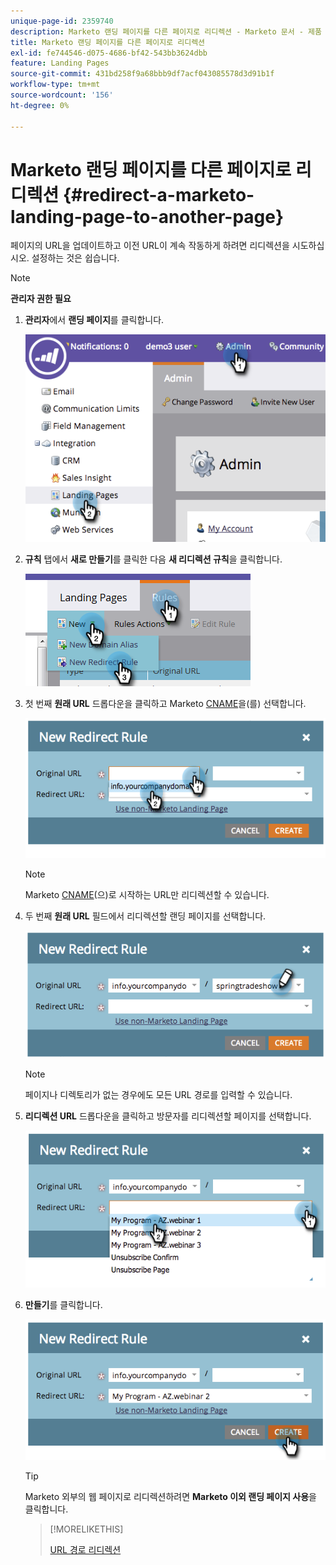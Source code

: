 ```yaml
---
unique-page-id: 2359740
description: Marketo 랜딩 페이지를 다른 페이지로 리디렉션 - Marketo 문서 - 제품 설명서
title: Marketo 랜딩 페이지를 다른 페이지로 리디렉션
exl-id: fe744546-d075-4686-bf42-543bb3624dbb
feature: Landing Pages
source-git-commit: 431bd258f9a68bbb9df7acf043085578d3d91b1f
workflow-type: tm+mt
source-wordcount: '156'
ht-degree: 0%

---
```


# Marketo 랜딩 페이지를 다른 페이지로 리디렉션 {#redirect-a-marketo-landing-page-to-another-page}

페이지의 URL을 업데이트하고 이전 URL이 계속 작동하게 하려면 리디렉션을 시도하십시오. 설정하는 것은 쉽습니다.

>[!NOTE]
>
>**관리자 권한 필요**

1. **관리자**&#x200B;에서 **랜딩 페이지**&#x200B;를 클릭합니다.

   ![](assets/image2014-9-25-15-3a43-3a39.png)

1. **규칙** 탭에서 **새로 만들기**&#x200B;를 클릭한 다음 **새 리디렉션 규칙**&#x200B;을 클릭합니다.

   ![](assets/two-1.png)

1. 첫 번째 **원래 URL** 드롭다운을 클릭하고 Marketo [CNAME](/help/marketo/product-docs/demand-generation/landing-pages/landing-page-actions/customize-your-landing-page-urls-with-a-cname.md)을(를) 선택합니다.

   ![](assets/image2014-9-25-15-3a46-3a20.png)

   >[!NOTE]
   >
   >Marketo [CNAME](/help/marketo/product-docs/demand-generation/landing-pages/landing-page-actions/customize-your-landing-page-urls-with-a-cname.md)(으)로 시작하는 URL만 리디렉션할 수 있습니다.

1. 두 번째 **원래 URL** 필드에서 리디렉션할 랜딩 페이지를 선택합니다.

   ![](assets/image2014-9-25-15-3a47-3a20.png)

   >[!NOTE]
   >
   >페이지나 디렉토리가 없는 경우에도 모든 URL 경로를 입력할 수 있습니다.

1. **리디렉션 URL** 드롭다운을 클릭하고 방문자를 리디렉션할 페이지를 선택합니다.

   ![](assets/image2014-9-25-15-3a47-3a53.png)

1. **만들기**&#x200B;를 클릭합니다.

   ![](assets/image2014-9-25-15-3a48-3a5.png)

   >[!TIP]
   >
   >Marketo 외부의 웹 페이지로 리디렉션하려면 **Marketo 이외 랜딩 페이지 사용**&#x200B;을 클릭합니다.

   >[!MORELIKETHIS]
   >
   >[URL 경로 리디렉션](/help/marketo/product-docs/demand-generation/landing-pages/personalizing-landing-pages/redirect-a-url-path.md)
